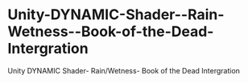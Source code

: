 # Unity-DYNAMIC-Shader--Rain-Wetness--Book-of-the-Dead-Intergration
Unity DYNAMIC Shader- Rain/Wetness- Book of the Dead Intergration
